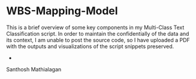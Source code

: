 # WBS-Mapping-Model

This is a brief overview of some key components in my Multi-Class Text Classification script.
In order to maintain the confidentially of the data and its context, I am unable to post the source code, so I have uploaded a PDF with the outputs and visualizations of the script snippets preserved.

- 
Santhosh Mathialagan
